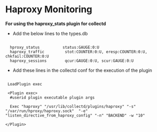 Haproxy Monitoring
==================

 **For using the haproxy_stats plugin for collectd**

 - Add the below lines to the types.db

 ```Shell

   hproxy_status          status:GAUGE:0:U
   haproxy_traffic         stot:COUNTER:0:U, eresp:COUNTER:0:U, chkfail:COUNTER:0:U
   haproxy_sessions        qcur:GAUGE:0:U, scur:GAUGE:0:U
 ```
 
 

 - Add these lines in the collectd conf for the execution of the plugin

 ```Shell

  LoadPlugin exec

  <Plugin exec>
   #userid plugin executable plugin args

   Exec "haproxy" "/usr/lib/collectd/plugins/haproxy" "-s" "/var/run/hproxy/haproxy.sock"  "-e" "listen_directive_from_haproxy_config" "-n" "BACKEND" -w "10"

 </Plugin>

 ```
